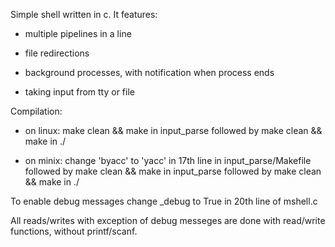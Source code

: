 Simple shell written in c. It features:

- multiple pipelines in a line

- file redirections

- background processes, with notification when process ends

- taking input from tty or file

Compilation:

- on linux: make clean && make in input_parse followed by make clean && make in ./

- on minix: change 'byacc' to 'yacc' in 17th line in input_parse/Makefile followed by make clean && make in input_parse followed by make clean && make in ./

To enable debug messages change _debug to True in 20th line of mshell.c

All reads/writes with exception of debug messeges are done with read/write functions, without printf/scanf.